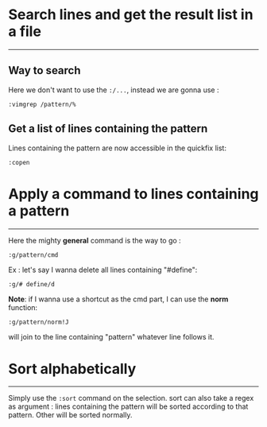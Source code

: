 # Search lines and get the result list in a file
---

## Way to search
Here we don't want to use the ```:/...```, instead we are gonna use : 
```
:vimgrep /pattern/%
```

## Get a list of lines containing the pattern
Lines containing the pattern are now accessible in the quickfix list:
```
:copen
```

# Apply a command to lines containing a pattern
---

Here the mighty **general** command is the way to go :
```
:g/pattern/cmd
```

Ex : let's say I wanna delete all lines containing "#define":
```
:g/# define/d
```

**Note**: if I wanna use a shortcut as the cmd part, I can use the **norm** function:
```
:g/pattern/norm!J
```
will join to the line containing "pattern" whatever line follows it.

# Sort alphabetically
---
Simply use the ```:sort``` command on the selection.
sort can also take a regex as argument : lines containing the pattern will be sorted according to that pattern. Other will be sorted normally.
